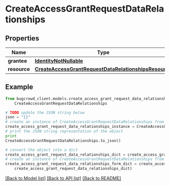 # CreateAccessGrantRequestDataRelationships


## Properties

Name | Type | Description | Notes
------------ | ------------- | ------------- | -------------
**grantee** | [**IdentityNotNullable**](IdentityNotNullable.md) |  | 
**resource** | [**CreateAccessGrantRequestDataRelationshipsResource**](CreateAccessGrantRequestDataRelationshipsResource.md) |  | 

## Example

```python
from bugcrowd_client.models.create_access_grant_request_data_relationships import
    CreateAccessGrantRequestDataRelationships

# TODO update the JSON string below
json = "{}"
# create an instance of CreateAccessGrantRequestDataRelationships from a JSON string
create_access_grant_request_data_relationships_instance = CreateAccessGrantRequestDataRelationships.from_json(json)
# print the JSON string representation of the object
print
CreateAccessGrantRequestDataRelationships.to_json()

# convert the object into a dict
create_access_grant_request_data_relationships_dict = create_access_grant_request_data_relationships_instance.to_dict()
# create an instance of CreateAccessGrantRequestDataRelationships from a dict
create_access_grant_request_data_relationships_form_dict = create_access_grant_request_data_relationships.from_dict(
    create_access_grant_request_data_relationships_dict)
```
[[Back to Model list]](../README.md#documentation-for-models) [[Back to API list]](../README.md#documentation-for-api-endpoints) [[Back to README]](../README.md)


